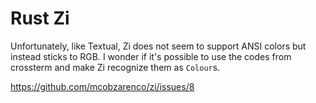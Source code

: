 # Rust Zi

Unfortunately, like Textual, Zi does not seem to support ANSI colors but instead
sticks to RGB. I wonder if it's possible to use the codes from crossterm and
make Zi recognize them as `Colour`s.

https://github.com/mcobzarenco/zi/issues/8
